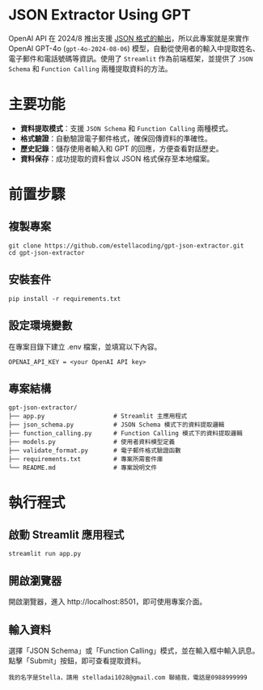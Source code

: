 # JSON Extractor Using GPT

OpenAI API 在 2024/8 推出支援 [JSON 格式的輸出](https://openai.com/index/introducing-structured-outputs-in-the-api/)，所以此專案就是來實作 OpenAI GPT-4o (`gpt-4o-2024-08-06`) 模型，自動從使用者的輸入中提取姓名、電子郵件和電話號碼等資訊。使用了 `Streamlit` 作為前端框架，並提供了 `JSON Schema` 和 `Function Calling` 兩種提取資料的方法。

# 主要功能
- **資料提取模式**：支援 `JSON Schema` 和 `Function Calling` 兩種模式。
- **格式驗證**：自動驗證電子郵件格式，確保回傳資料的準確性。
- **歷史記錄**：儲存使用者輸入和 GPT 的回應，方便查看對話歷史。
- **資料保存**：成功提取的資料會以 JSON 格式保存至本地檔案。

# 前置步驟
## 複製專案
```
git clone https://github.com/estellacoding/gpt-json-extractor.git
cd gpt-json-extractor
```

## 安裝套件
```
pip install -r requirements.txt
```

## 設定環境變數
在專案目錄下建立 .env 檔案，並填寫以下內容。
```
OPENAI_API_KEY = <your OpenAI API key>
```

## 專案結構
```
gpt-json-extractor/
├── app.py                   # Streamlit 主應用程式
├── json_schema.py           # JSON Schema 模式下的資料提取邏輯
├── function_calling.py      # Function Calling 模式下的資料提取邏輯
├── models.py                # 使用者資料模型定義
├── validate_format.py       # 電子郵件格式驗證函數
├── requirements.txt         # 專案所需套件庫
└── README.md                # 專案說明文件
```

# 執行程式
## 啟動 Streamlit 應用程式
```
streamlit run app.py
```

## 開啟瀏覽器
開啟瀏覽器，進入 http://localhost:8501，即可使用專案介面。

## 輸入資料
選擇「JSON Schema」或「Function Calling」模式，並在輸入框中輸入訊息。點擊「Submit」按鈕，即可查看提取資料。
```
我的名字是Stella，請用 stelladai1028@gmail.com 聯絡我，電話是0988999999
```
